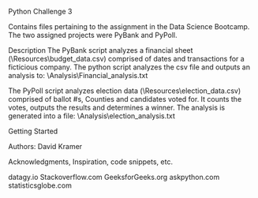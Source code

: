 Python Challenge 3

Contains files pertaining to the assignment in the Data Science Bootcamp.  The two assigned projects were PyBank and PyPoll.

Description
The PyBank script analyzes a financial sheet (\Resources\budget_data.csv) comprised of dates and transactions for a ficticious company.  The python script analyzes the csv file and outputs an analysis to:  \Analysis\Financial_analysis.txt

The PyPoll script analyzes election data (\Resources\election_data.csv) comprised of ballot #s, Counties and candidates voted for.  It counts the votes, outputs the results and determines a winner.  The analysis is generated into a file: \Analysis\election_analysis.txt

Getting Started

Authors:
David Kramer

Acknowledgments, Inspiration, code snippets, etc.

datagy.io
Stackoverflow.com
GeeksforGeeks.org
askpython.com
statisticsglobe.com

